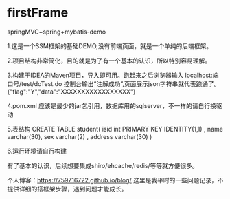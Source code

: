 # firstFrame
springMVC+spring+mybatis-demo

1.这是一个SSM框架的基础DEMO,没有前端页面，就是一个单纯的后端框架。

2.项目结构非常简化，目的就是为了有一个基本的认识，所以特别容易理解。

3.构建于IDEA的Maven项目，导入即可用。跑起来之后浏览器输入 localhost:端口号/test/doTest.do 控制台输出“注解成功”,页面展示json字符串就代表跑通了。{"flag":"Y","data":"XXXXXXXXXXXXXXXXX"}

4.pom.xml 应该是最少的jar包引用，数据库用的sqlserver，不一样的请自行换驱动

5.表结构
CREATE TABLE student(
isid int PRIMARY KEY IDENTITY(1,1) ,
name varchar(30),
sex varchar(2) ,
address varchar(30)
)

6.运行环境请自行构建

有了基本的认识，后续想要集成shiro/ehcache/redis/等等就方便很多。

个人博客：https://759716722.github.io/blog/
这里是我平时的一些问题记录，不提供详细的搭框架步骤，遇到问题才能成长。
